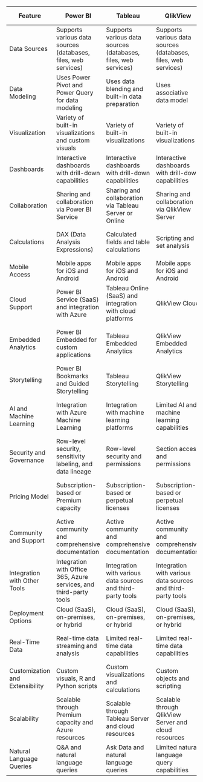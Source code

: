 | Feature | Power BI | Tableau | QlikView | Microsoft BI | Google Data Studio | Looker |
|---------|----------|---------|----------|--------------|-------------------|--------|
| Data Sources | Supports various data sources (databases, files, web services) | Supports various data sources (databases, files, web services) | Supports various data sources (databases, files, web services) | Supports various data sources (databases, files, web services) | Limited to Google data sources and databases | Supports various data sources (databases, files, web services) |
| Data Modeling | Uses Power Pivot and Power Query for data modeling | Uses data blending and built-in data preparation | Uses associative data model | Uses SQL Server Analysis Services (SSAS) and Power Pivot | Limited data modeling capabilities | Uses LookML for data modeling |
| Visualization | Variety of built-in visualizations and custom visuals | Variety of built-in visualizations | Variety of built-in visualizations | Uses SQL Server Reporting Services (SSRS) and Power BI for visualizations | Limited visualization options | Variety of built-in visualizations |
| Dashboards | Interactive dashboards with drill-down capabilities | Interactive dashboards with drill-down capabilities | Interactive dashboards with drill-down capabilities | Interactive dashboards with drill-down capabilities | Limited dashboard capabilities | Interactive dashboards with drill-down capabilities |
| Collaboration | Sharing and collaboration via Power BI Service | Sharing and collaboration via Tableau Server or Online | Sharing and collaboration via QlikView Server | Sharing and collaboration via SharePoint or Power BI | Limited collaboration capabilities | Sharing and collaboration via Looker instance |
| Calculations | DAX (Data Analysis Expressions) | Calculated fields and table calculations | Scripting and set analysis | MDX (Multidimensional Expressions) and DAX | Limited calculation capabilities | Looker's LookML language |
| Mobile Access | Mobile apps for iOS and Android | Mobile apps for iOS and Android | Mobile apps for iOS and Android | Mobile apps for iOS and Android | Mobile-friendly dashboards | Mobile apps for iOS and Android |
| Cloud Support | Power BI Service (SaaS) and integration with Azure | Tableau Online (SaaS) and integration with cloud platforms | QlikView Cloud | Integration with Microsoft Azure | Google Cloud Platform | Looker instance on cloud platforms |
| Embedded Analytics | Power BI Embedded for custom applications | Tableau Embedded Analytics | QlikView Embedded Analytics | SQL Server Reporting Services (SSRS) for embedded reports | Limited embedded analytics capabilities | Looker Embedded Analytics |
| Storytelling | Power BI Bookmarks and Guided Storytelling | Tableau Storytelling | QlikView Storytelling | SQL Server Reporting Services (SSRS) subscriptions | Limited storytelling capabilities | Looker's dashboards and narratives |
| AI and Machine Learning | Integration with Azure Machine Learning | Integration with machine learning platforms | Limited AI and machine learning capabilities | Integration with Azure Machine Learning | Integration with Google AI and machine learning tools | Integration with machine learning platforms |
| Security and Governance | Row-level security, sensitivity labeling, and data lineage | Row-level security and permissions | Section access and permissions | Row-level security and permissions | Limited security and governance features | Row-level security and permissions |
| Pricing Model | Subscription-based or Premium capacity | Subscription-based or perpetual licenses | Subscription-based or perpetual licenses | Included in Microsoft BI stack | Free with limited features, paid for enterprise features | Subscription-based or perpetual licenses |
| Community and Support | Active community and comprehensive documentation | Active community and comprehensive documentation | Active community and comprehensive documentation | Active community and comprehensive documentation | Limited community and support | Active community and comprehensive documentation |
| Integration with Other Tools | Integration with Office 365, Azure services, and third-party tools | Integration with various data sources and third-party tools | Integration with various data sources and third-party tools | Integration with Microsoft stack and third-party tools | Integration with Google Cloud Platform and third-party tools | Integration with various data sources and third-party tools |
| Deployment Options | Cloud (SaaS), on-premises, or hybrid | Cloud (SaaS), on-premises, or hybrid | Cloud (SaaS), on-premises, or hybrid | On-premises or hybrid | Cloud-based | Cloud (SaaS), on-premises, or hybrid |
| Real-Time Data | Real-time data streaming and analysis | Limited real-time data capabilities | Limited real-time data capabilities | Real-time data streaming and analysis | Real-time data streaming and analysis | Limited real-time data capabilities |
| Customization and Extensibility | Custom visuals, R and Python scripts | Custom visualizations and calculations | Custom objects and scripting | Custom visualizations and calculations | Limited customization capabilities | Custom visualizations and calculations |
| Scalability | Scalable through Premium capacity and Azure resources | Scalable through Tableau Server and cloud resources | Scalable through QlikView Server and cloud resources | Scalable through SQL Server and Azure resources | Scalable through Google Cloud Platform resources | Scalable through cloud resources |
| Natural Language Queries | Q&A and natural language queries | Ask Data and natural language queries | Limited natural language query capabilities | Q&A and natural language queries | Natural language queries using Google AI | Limited natural language query capabilities |

